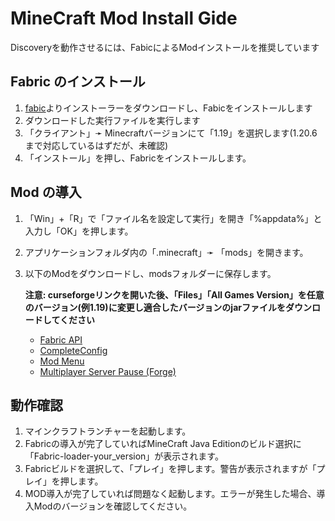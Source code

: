 # MineCraft Mod Install Gide

Discoveryを動作させるには、FabicによるModインストールを推奨しています

## Fabric のインストール

1. [fabic](https://fabricmc.net/use/installer/)よりインストーラーをダウンロードし、Fabicをインストールします
1. ダウンロードした実行ファイルを実行します
1. 「クライアント」➛ Minecraftバージョンにて「1.19」を選択します(1.20.6まで対応しているはずだが、未確認)
1. 「インストール」を押し、Fabricをインストールします。

## Mod の導入

1. 「Win」+「R」で「ファイル名を設定して実行」を開き「%appdata%」と入力し「OK」を押します。
1. アプリケーションフォルダ内の「.minecraft」➛ 「mods」を開きます。
1. 以下のModをダウンロードし、modsフォルダーに保存します。

   **注意: curseforgeリンクを開いた後、「Files」「All Games Version」を任意のバージョン(例1.19)に変更し適合したバージョンのjarファイルをダウンロードしてください**
   - [Fabric API](https://www.curseforge.com/minecraft/mc-mods/fabric-api)
   - [CompleteConfig](https://www.curseforge.com/minecraft/mc-mods/completeconfig)
   - [Mod Menu](https://www.curseforge.com/minecraft/mc-mods/modmenu)
   - [Multiplayer Server Pause (Forge)](https://www.curseforge.com/minecraft/mc-mods/multiplayer-server-pause-forge)

## 動作確認

1. マインクラフトランチャーを起動します。
1. Fabricの導入が完了していればMineCraft Java Editionのビルド選択に「Fabric-loader-your_version」が表示されます。
1. Fabricビルドを選択して、「プレイ」を押します。警告が表示されますが「プレイ」を押します。
1. MOD導入が完了していれば問題なく起動します。エラーが発生した場合、導入Modのバージョンを確認してください。